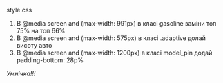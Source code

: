 style.css

1. В @media screen and (max-width: 991px) в класі gasoline заміни топ 75% на топ 66%
2. В @media screen and (max-width: 575px) в класі .adaptive долай висоту авто
3. В @media screen and (max-width: 1200px) в класі model_pin додай padding-bottom: 28p%

*Умнічка!!!*